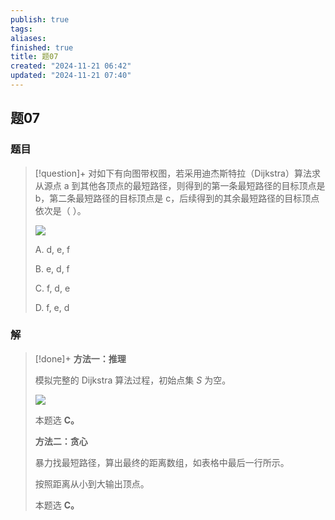 ```yaml
---
publish: true
tags: 
aliases: 
finished: true
title: 题07
created: "2024-11-21 06:42"
updated: "2024-11-21 07:40"
---
```

## 题07
### 题目
> [!question]+
> 对如下有向图带权图，若采用迪杰斯特拉（Dijkstra）算法求从源点 a 到其他各顶点的最短路径，则得到的第一条最短路径的目标顶点是 b，第二条最短路径的目标顶点是 c，后续得到的其余最短路径的目标顶点依次是（ ）。
> 
> ![](https://img.hwenyi.tech/202411261702549.webp)
> 
> A. d, e, f
> 
> B. e, d, f
> 
> C. f, d, e
> 
> D. f, e, d
### 解
> [!done]+
> **方法一：推理**
> 
> 模拟完整的 Dijkstra 算法过程，初始点集 $S$ 为空。
> 
> ![](https://img.hwenyi.tech/202411261702550.webp)
> 
> 本题选 **C。**
> 
> **方法二：贪心**
> 
> 暴力找最短路径，算出最终的距离数组，如表格中最后一行所示。
> 
> 按照距离从小到大输出顶点。
> 
> 本题选 **C。**